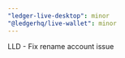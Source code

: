 ```yaml
---
"ledger-live-desktop": minor
"@ledgerhq/live-wallet": minor
---
```


LLD - Fix rename account issue
